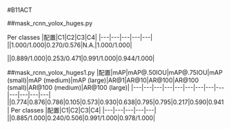 #B11ACT

##mask_rcnn_yolox_huges.py

Per classes
|配置|C1|C2|C3|C4|
|---|---|---|---|---|
||1.000/1.000|0.270/0.576|N.A.|1.000/1.000|

||0.889/1.000|0.253/0.471|0.991/1.000|0.944/1.000|

##mask_rcnn_yolox_huges1.py
|配置|mAP|mAP@.50IOU|mAP@.75IOU|mAP (small)|mAP (medium)|mAP (large)|AR@1|AR@10|AR@100|AR@100 (small)|AR@100 (medium)|AR@100 (large)|
|---|---|---|---|---|---|---|---|---|---|---|---|---|
||0.774|0.876|0.786|0.105|0.573|0.930|0.638|0.795|0.795|0.217|0.590|0.941|
Per classes
|配置|C1|C2|C3|C4|
|---|---|---|---|---|
||0.885/1.000|0.240/0.506|0.991/1.000|0.978/1.000|


